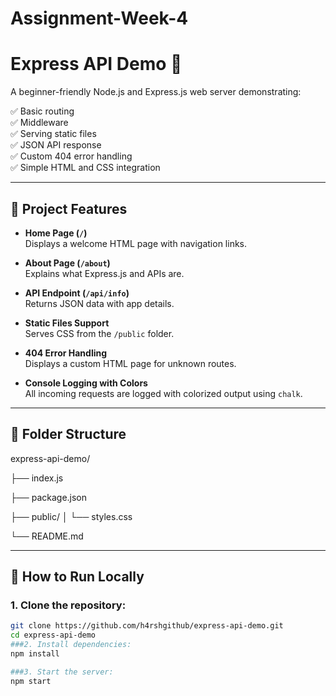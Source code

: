 # Assignment-Week-4
# Express API Demo 🚀

A beginner-friendly Node.js and Express.js web server demonstrating:

✅ Basic routing  
✅ Middleware  
✅ Serving static files  
✅ JSON API response  
✅ Custom 404 error handling  
✅ Simple HTML and CSS integration  

---

## 📌 Project Features

- **Home Page (`/`)**  
  Displays a welcome HTML page with navigation links.

- **About Page (`/about`)**  
  Explains what Express.js and APIs are.

- **API Endpoint (`/api/info`)**  
  Returns JSON data with app details.

- **Static Files Support**  
  Serves CSS from the `/public` folder.

- **404 Error Handling**  
  Displays a custom HTML page for unknown routes.

- **Console Logging with Colors**  
  All incoming requests are logged with colorized output using `chalk`.

---

## 📂 Folder Structure

express-api-demo/

├── index.js

├── package.json

├── public/
│ └── styles.css

└── README.md


---

## 🚀 How to Run Locally

### 1. Clone the repository:

```bash
git clone https://github.com/h4rshgithub/express-api-demo.git
cd express-api-demo
###2. Install dependencies:
npm install

###3. Start the server:
npm start
